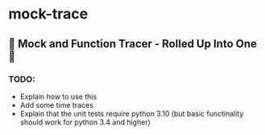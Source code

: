 # mock-trace

## 🍙 Mock and Function Tracer - Rolled Up Into One 🍙

### TODO:

* Explain how to use this
* Add some time traces
* Explain that the unit tests require python 3.10 (but basic functinality should work for python 3.4 and higher)